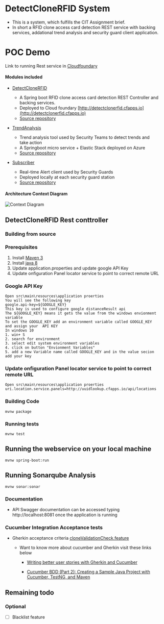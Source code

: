 # DetectCloneRFID System
- This is a system, which fulfills the CIT Assignment brief. 
- In short a RFID clone access card detection REST service with backing services, addational trend analysis and security guard client application.

# POC Demo
Link to running Rest service in [Cloudfoundary](http://detectclonerfid.cfapps.io)

#### Modules included
- [DetectCloneRFID](https://github.com/BravoTeam2018/DetectCloneRFID)    
    - A Spring boot RFID clone access card detection REST Controller and backing services.  
    - Deployed to Cloud foundary [http://detectclonerfid.cfapps.io](http://detectclonerfid.cfapps.io)
    - [Source repository](https://github.com/BravoTeam2018/DetectCloneRFID) 
     
- [TrendAnalysis](https://github.com/BravoTeam2018/trendanalysis)  
    - Trend analysis tool used by Security Teams to detect trends and take action
    - A Springboot micro service + Elastic Stack deployed on Azure 
    - [Source repository](https://github.com/BravoTeam2018/trendanalysis)
- [Subscriber](https://github.com/BravoTeam2018/Subscriber) 
    - Real-time Alert client used by Security Guards
    - Deployed locally at each security guard station  
    - [Source repository](https://github.com/BravoTeam2018/Subscriber)

#### Architecture Context Diagram 
![Context Diagram](https://github.com/BravoTeam2018/DetectCloneRFID/docs/ContextDiagram.png)


## DetectCloneRFID Rest conttroller 

### Building from source

### Prerequisites 
1. Install [Maven 3]( https://maven.apache.org/)
2. Install [java 8]( http://www.oracle.com/technetwork/java/javase/downloads/jdk8-downloads-2133151.html)
3. Update application.properties and update google API Key
4. Update onfiguration Panel locator service to point to correct remote URL

###  Google API Key
```
Open src\main\resources\application proerties
You will see the following key
google.api-key=${GOOGLE_KEY}
This key is used to configure google distanceResult api
The ${GOOGLE_KEY} means it gets the value from the windows envionment variable
To set the GOOGLE_KEY add an environment variable called GOOGLE_KEY and assign your  API KEY
In windows 10
1. win+ S
2. search for environment
3. select edit system environment variables
4. click on button "Envionment Variables" 
5. add a new Variable name called GOOGLE_KEY and in the value secion add your key

```

### Update onfiguration Panel locator service to point to correct remote URL
```
Open src\main\resources\application proerties
uri.location.service.panels=http://uuidlookup.cfapps.io/api/locations
```

### Building Code
```
mvnw package
```

### Running tests
```
mvnw test
```

## Running the webservice on your local machine
```
mvnw spring-boot:run
```

## Running Sonarqube Analysis 
```
mvnw sonar:sonar
```

### Documentation
  - API Swagger documentation can be accessed typing http://localhost:8081 once the application is running

### Cucumber Integration Acceptance tests
- Gherkin acceptance criteria [cloneValidationCheck.feature](https://github.com/eamonfoy-cit/rfidclone/blob/master/src/test/resources/cucumber/cloneValidationCheck.feature)


  - Want to know more about cucumber and Gherkin visit these links below
    - [Writing better user stories with Gherkin and Cucumber](https://medium.com/@mvwi/story-writing-with-gherkin-and-cucumber-1878124c284c)

    - [Cucumber BDD (Part 2): Creating a Sample Java Project with Cucumber, TestNG, and Maven](https://medium.com/agile-vision/cucumber-bdd-part-2-creating-a-sample-java-project-with-cucumber-testng-and-maven-127a1053c180)


## Remaining todo

### Optional
- [ ] Blacklist feature
